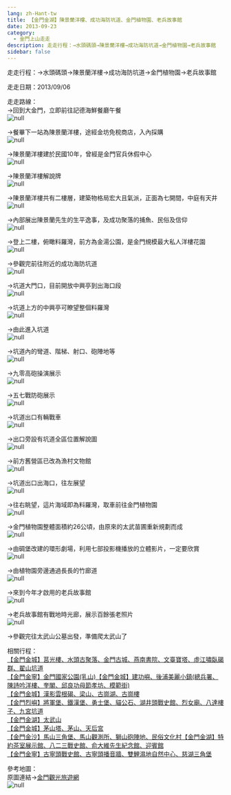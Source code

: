 ```yaml
---
lang: zh-Hant-tw
title: 【金門金湖】陳景蘭洋樓、成功海防坑道、金門植物園、老兵故事館
date: 2013-09-23
category: 
  - 金門上山走走
description: 走走行程：→水頭碼頭→陳景蘭洋樓→成功海防坑道→金門植物園→老兵故事館
sidebar: false
---
```


走走行程：→水頭碼頭→陳景蘭洋樓→成功海防坑道→金門植物園→老兵故事館

走走日期：2013/09/06

走走路線：  
→回到大金門，立即前往記德海鮮餐廳午餐  
![null](image/344740997_l.jpg)

→餐畢下一站為陳景蘭洋樓，途經金坊免稅商店，入內採購  
![null](image/344741951_l.jpg)

→陳景蘭洋樓建於民國10年，曾經是金門官兵休假中心  
![null](image/344742869_l.jpg)

→陳景蘭洋樓解說牌  
![null](image/344743641_l.jpg)

→陳景蘭洋樓共有二樓層，建築物格局宏大且氣派，正面為七開間，中庭有天井  
![null](image/344745427_l.jpg)

→內部展出陳景蘭先生的生平逸事，及成功聚落的捕魚、民俗及信仰  
![null](image/344745848_l.jpg)

→登上二樓，俯瞰料羅灣，前方為金湯公園，是金門規模最大私人洋樓花園  
![null](image/344746285_l.jpg)

→參觀完前往附近的成功海防坑道  
![null](image/344747092_l.jpg)

→坑道大門口，目前開放中興亭到出海口段  
![null](image/344748749_l.jpg)

→坑道上方的中興亭可瞭望整個料羅灣  
![null](image/344749627_l.jpg)

→由此進入坑道  
![null](image/344750568_l.jpg)

→坑道內的彎道、階梯、射口、砲陣地等  
![null](image/344751613_l.jpg)

→九零高砲操演展示  
![null](image/344753092_l.jpg)

→五七戰防砲展示  
![null](image/344753694_l.jpg)

→坑道出口有輛戰車  
![null](image/344754530_l.jpg)

→出口旁設有坑道全區位置解說圖  
![null](image/344755410_l.jpg)

→前方舊營區已改為漁村文物館  
![null](image/344756483_l.jpg)

→坑道出口出海口，往左展望  
![null](image/344757631_l.jpg)

→往右眺望，這片海域即為料羅灣，取車前往金門植物園  
![null](image/344758388_l.jpg)

→金門植物園整體面積約26公頃，由原來的太武苗圃重新規劃而成  
![null](image/344759144_l.jpg)

→由碉堡改建的環形劇場，利用七部投影機播放的立體影片，一定要欣賞  
![null](image/344759819_l.jpg)

→由植物園旁邊通過長長的竹廊道  
![null](image/344761650_l.jpg)

→來到今年才啟用的老兵故事館  
![null](image/344760432_l.jpg)

→老兵故事館有戰地時光廊，展示百餘張老照片  
![null](image/344761031_l.jpg)

→參觀完往太武山公墓出發，準備爬太武山了

相關行程：  
[【金門金城】莒光樓、水頭古聚落、金門古城、燕南書院、文臺寶塔、虛江嘯臥碣群、翟山坑道](http://blog.xuite.net/shiun101/1013399/118095140)  
[【金門金寧】金門國家公園(乳山)【金門金城】建功嶼、後浦美麗小鎮(總兵署、陳詩吟洋樓、奎閣、邱良功母節孝坊、模範街)](http://blog.xuite.net/shiun101/1013399/118115478)  
[【金門金城】漢影雲根碣、梁山、古崗湖、古崗樓](http://blog.xuite.net/shiun101/1013399/118121827)  
[【金門烈嶼】將軍堡、鐵漢堡、勇士堡、貓公石、湖井頭戰史館、烈女廟、八達樓子、九宮坑道](http://blog.xuite.net/shiun101/1013399/118122658)  
[【金門金湖】太武山](http://blog.xuite.net/shiun101/1013399/118269126)  
[【金門金城】茅山塔、茅山、天后宮](http://blog.xuite.net/shiun101/1013399/118275291)  
[【金門金沙】馬山三角堡、馬山觀測所、獅山砲陣地、民俗文化村【金門金湖】特約茶室展示館、八二三戰史館、俞大維先生紀念館、迎賓館](http://blog.xuite.net/shiun101/1013399/118285873)  
[【金門金寧】古寧頭戰史館、古寧頭播音牆、雙鯉濕地自然中心、慈湖三角堡](http://blog.xuite.net/shiun101/1013399/118305859)

參考地圖：  
原圖連結→[金門觀光旅遊網](http://tour.kinmen.gov.tw/upload/relfile/trip/633941419108138807.jpg)  
![null](image/343898065_l.jpg)